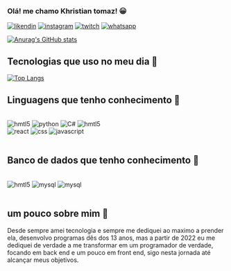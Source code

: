 
### Olá! me chamo Khristian tomaz! 😀
 
 [![likendin](https://img.shields.io/badge/LinkedIn-0077B5?style=for-the-badge&logo=linkedin&logoColor=white)](https://www.linkedin.com/in/khristian-tomaz/)  [![instagram](https://img.shields.io/badge/Instagram-E4405F?style=for-the-badge&logo=instagram&logoColor=white)](https://www.instagram.com/iluzinh0/)  [![twitch](https://img.shields.io/badge/Twitch-9146FF?style=for-the-badge&logo=twitch&logoColor=white)](https://www.twitch.tv/iluzinh0) [![whatsapp](https://img.shields.io/badge/WhatsApp-25D366?style=for-the-badge&logo=whatsapp&logoColor=white)](https://contate.me/khristiantomaz)


[![Anurag's GitHub stats](https://github-readme-stats.vercel.app/api?username=khristiantomaz)](https://github.com/anuraghazra/github-readme-stats)
 ## Tecnologias que uso no meu dia 📖

[![Top Langs](https://github-readme-stats.vercel.app/api/top-langs/?username=khristiantomaz&hide_progress=true)](https://github.com/anuraghazra/github-readme-stats)

 ## Linguagens que tenho conhecimento 🧠
 <div style="display: inline_block"><br/>
 <img algin="center" alt="hmtl5" src="https://img.shields.io/badge/.NET-5C2D91?style=for-the-badge&logo=.net&logoColor=white">
  <img algin="center" alt="python" src="https://img.shields.io/badge/Python-3776AB?style=for-the-badge&logo=python&logoColor=white">
  <img algin="center" alt="C#" src="https://img.shields.io/badge/C%23-239120?style=for-the-badge&logo=c-sharp&logoColor=white">
  <img algin="center" alt="hmtl5" src="https://img.shields.io/badge/HTML5-E34F26?style=for-the-badge&logo=html5&logoColor=white">
  <div><img algin="center" alt="react" src="https://img.shields.io/badge/React-20232A?style=for-the-badge&logo=react&logoColor=61DAFB">
  <img algin="center" alt="css" src="https://img.shields.io/badge/CSS-239120?&style=for-the-badge&logo=css3&logoColor=white">
  <img algin="center" alt="javascript" src="https://img.shields.io/badge/JavaScript-F7DF1E?style=for-the-badge&logo=javascript&logoColor=black">
 </div><br/>

 ## Banco de dados que tenho conhecimento 🏦

 <div style="display: inline_block"><br/>
  <img algin="center" alt="hmtl5" src="https://img.shields.io/badge/SQLite-07405E?style=for-the-badge&logo=sqlite&logoColor=white">
  <img algin="center" alt="mysql" src="https://img.shields.io/badge/MySQL-005C84?style=for-the-badge&logo=mysql&logoColor=white">
  <img algin="center" alt="mysql" src="https://img.shields.io/badge/Oracle-F80000?style=for-the-badge&logo=Oracle&logoColor=white">
  <img>
 </div><br/>

## um pouco sobre mim 🙂
Desde sempre amei tecnologia e sempre me dediquei ao maximo a prender ela, desenvolvo programas dês dos 13 anos, mas a partir de 2022 eu me dediquei de verdade a me transformar em um programador de verdade, focando em back end e um pouco em front end, sigo nesta jornada até alcançar meus objetivos.
